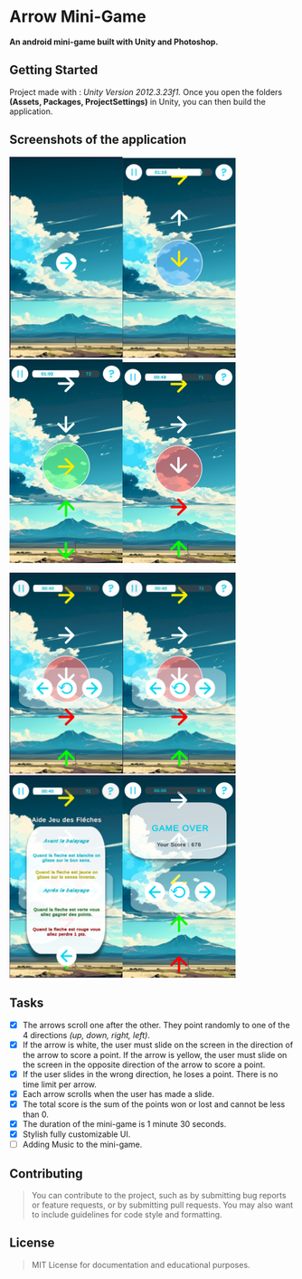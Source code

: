 # Arrow Mini-Game
**An android mini-game built with Unity and Photoshop.**

## Getting Started
Project made with : *Unity Version 2012.3.23f1.*
Once you open the folders **(Assets, Packages, ProjectSettings)** in Unity, you can then build the application.

## Screenshots of the application
<img src="Arrows/imgs/Screenshot 2023-05-04 141031.png" alt="My Image" width="200"/><img src="Arrows/imgs/Screenshot 2023-05-04 141103.png" alt="My Image" width="200"/><img src="Arrows/imgs/Screenshot 2023-05-04 141118.png" alt="My Image" width="200"/><img src="Arrows/imgs/Screenshot 2023-05-04 141130.png" alt="My Image" width="200"/>

<img src="Arrows/imgs/Screenshot 2023-05-04 141142.png" alt="My Image" width="200"/><img src="Arrows/imgs/Screenshot 2023-05-04 141142.png" alt="My Image" width="200"/><img src="Arrows/imgs/Screenshot 2023-05-04 141155.png" alt="My Image" width="200"/><img src="Arrows/imgs/Screenshot 2023-05-04 141250.png" alt="My Image" width="200"/>

## Tasks
- [x] The arrows scroll one after the other. They point randomly to one of the 4 directions *(up, down, right, left)*. 
- [x] If the arrow is white, the user must slide on the screen in the direction of the arrow to score a point. If the arrow is yellow, the user must slide on the screen in the opposite direction of the arrow to score a point. 
- [x] If the user slides in the wrong direction, he loses a point. 
There is no time limit per arrow. 
- [x] Each arrow scrolls when the user has made a slide. 
- [x] The total score is the sum of the points won or lost and cannot be less than 0. 
- [x] The duration of the mini-game is 1 minute 30 seconds.
- [x] Stylish fully customizable UI.
- [ ] Adding Music to the mini-game.

## Contributing
> You can contribute to the project, such as by submitting bug reports or feature requests, or by submitting pull requests. 
> You may also want to include guidelines for code style and formatting.

## License
> MIT License for documentation and educational purposes.